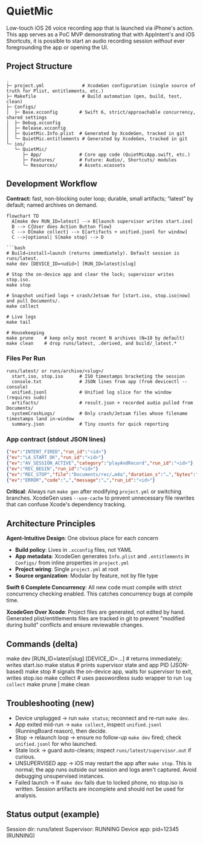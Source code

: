# QuietMic

Low-touch iOS 26 voice recording app that is launched via iPhone's action. This app serves as a PoC MVP demonstrating that with AppIntent's and iOS Shortcuts, it is possible to start an audio recording session *without* ever foregrounding the app or opening the UI.

## Project Structure

```
.
├─ project.yml              # XcodeGen configuration (single source of truth for Plist, entitlements, etc.)
├─ Makefile                 # Build automation (gen, build, test, clean)
├─ Configs/
│  ├─ Base.xcconfig        # Swift 6, strict/approachable concurrency, shared settings
│  ├─ Debug.xcconfig
│  ├─ Release.xcconfig
│  ├─ QuietMic.Info.plist  # Generated by XcodeGen, tracked in git
│  └─ QuietMic.entitlements # Generated by XcodeGen, tracked in git
└─ ios/
   └─ QuietMic/
      ├─ App/              # Core app code (QuietMicApp.swift, etc.)
      ├─ Features/         # Future: Audio/, Shortcuts/ modules
      └─ Resources/        # Assets.xcassets
```

## Development Workflow

**Contract:** fast, non-blocking outer loop; durable, small artifacts; “latest” by default; named archives on demand.

```mermaid
flowchart TD
  A[make dev RUN_ID=latest] --> B[launch supervisor writes start.iso]
  B --> C{User does Action Button flow}
  C --> D[make collect] --> E[artifacts + unified.jsonl for window]
  C -->|optional| S[make stop] --> D

```bash
# Build→install→launch (returns immediately). Default session is runs/latest.
make dev [DEVICE_ID=<udid>] [RUN_ID=latest|slug]

# Stop the on-device app and clear the lock; supervisor writes stop.iso.
make stop

# Snapshot unified logs + crash/Jetsam for [start.iso, stop.iso|now] and pull Documents/.
make collect

# Live logs
make tail

# Housekeeping
make prune    # keep only most recent N archives (N=10 by default)
make clean    # drop runs/latest, .derived, and build/_latest.*
```

### Files Per Run
```
runs/latest/ or runs/archive/<slug>/
  start.iso, stop.iso      # ISO timestamps bracketing the session
  console.txt              # JSON lines from app (from devicectl --console)
  unified.jsonl            # Unified log slice for the window (requires sudo)
  artifacts/               # result.json + recorded audio pulled from Documents/
  systemCrashLogs/         # Only crash/Jetsam files whose filename timestamps land in-window
  summary.json             # Tiny counts for quick reporting
```

### App contract (stdout JSON lines)

```json
{"ev":"INTENT_FIRED","run_id":"<id>"}
{"ev":"LA_START_OK","run_id":"<id>"}
{"ev":"AV_SESSION_ACTIVE","category":"playAndRecord","run_id":"<id>"}
{"ev":"REC_BEGIN","run_id":"<id>"}
{"ev":"REC_STOP","file":"Documents/rec/…m4a","duration_s":"…","bytes":"…","run_id":"<id>"}
{"ev":"ERROR","code":"…","message":"…","run_id":"<id>"}
```

**Critical**: Always run `make gen` after modifying `project.yml` or switching branches. XcodeGen uses `--use-cache` to prevent unnecessary file rewrites that can confuse Xcode's dependency tracking.

## Architecture Principles

**Agent-Intuitive Design**: One obvious place for each concern
- **Build policy**: Lives in `.xcconfig` files, not YAML
- **App metadata**: XcodeGen generates `Info.plist` and `.entitlements` in `Configs/` from inline properties in `project.yml`
- **Project wiring**: Single `project.yml` at root
- **Source organization**: Modular by feature, not by file type

**Swift 6 Complete Concurrency**: All new code must compile with strict concurrency checking enabled. This catches concurrency bugs at compile time.

**XcodeGen Over Xcode**: Project files are generated, not edited by hand. Generated plist/entitlements files are tracked in git to prevent "modified during build" conflicts and ensure reviewable changes.

## Commands (delta)

make dev [RUN_ID=latest|slug] [DEVICE_ID=…]  # returns immediately; writes start.iso
make status                                   # prints supervisor state and app PID (JSON-based)
make stop                                     # signals the on-device app, waits for supervisor to exit, writes stop.iso
make collect                                  # uses passwordless sudo wrapper to run `log collect`
make prune | make clean

## Troubleshooting (new)
- Device unplugged → run `make status`; reconnect and re-run `make dev`.
- App exited mid-run → `make collect`, inspect `unified.jsonl` (RunningBoard reason), then decide.
- Stop → relaunch loop → ensure no follow-up `make dev` fired; check `unified.jsonl` for who launched.
- Stale lock → guard auto-cleans; inspect `runs/latest/supervisor.out` if curious.
- UNSUPERVISED app → iOS may restart the app after `make stop`. This is normal; the app runs outside our session and logs aren't captured. Avoid debugging unsupervised instances.
- Failed launch → If `make dev` fails due to locked phone, no stop.iso is written. Session artifacts are incomplete and should not be used for analysis.

## Status output (example)
Session dir: runs/latest
Supervisor: RUNNING
Device app: pid=12345 (RUNNING)
